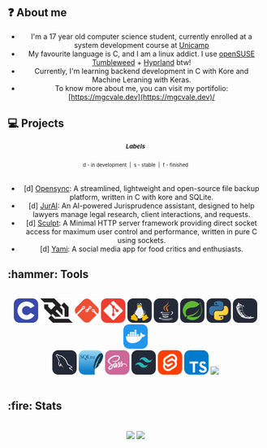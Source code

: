 <h2 align="left">❓ About me</h2>

- I'm a 17 year old computer science student, currently enrolled at a system development course at [Unicamp](https://www.unicamp.br)
- My favourite language is C, and I am a linux addict. I use [openSUSE Tumbleweed](https://www.opensuse.org) + [Hyprland](https://hyprland.org) btw!
- Currently, I'm learning backend development in C with Kore and Machine Leraning with Keras.
- To know more about me, you can visit my portifolio: [https://mgcvale.dev](https://mgcvale.dev)/

<h2 align="left">💻 Projects</h2>
<small><h5>Labels</h5>
    <small>
        d - in development &nbsp;|&nbsp; s - stable &nbsp;|&nbsp; f - finished
    </small>
</small>
<br>
<br>

- [d] [Opensync](https://github.com/mgcvale/opensync-backend): A streamlined, lightweight and open-source file backup platform, written in C with kore and SQLite.
- [d] [JurAI](https://github.com/jurai-git): An AI-powered Jurisprudence assistant, designed to help lawyers manage legal research, client interactions, and requests.
- [d] [Sculpt](https://github.com/mgcvale/sculpt): A Minimal HTTP server framework providing direct socket access for maximum user control and performance, written in pure C using sockets.
- [d] [Yami](https://github.com/mgcvale/yami): A social media app for food critics and enthusiasts.

<h2 align="left">:hammer: Tools</h2>
<br>
<div align="center">
    <img src="./img/C.svg" height=48px>
    <img src="./img/websocket.svg" height=48px>
    <img src="./img/mongoose.png" height=48px>
    <img src="./img/git.svg" height=48px>
    <img src="./img/tux.svg" height=48px>
    <img src="./img/Java-Dark.svg" height=48px>
    <img src="./img/Spring-Dark.svg" height=48px>
    <img src="./img/Python-Dark.svg" height=48px>
    <img src="./img/Flask-Dark.svg" height=48px>
    <img src="./img/Docker.svg" height=48px><br>
    <img src="./img/mysql.svg" height=48px>
    <img src="./img/sqlite.svg" height=48px>
    <img src="./img/sass.svg" height=48px>
    <img src="https://raw.githubusercontent.com/tandpfun/skill-icons/65dea6c4eaca7da319e552c09f4cf5a9a8dab2c8/icons/TailwindCSS-Dark.svg" height=48px>
    <img src="https://raw.githubusercontent.com/tandpfun/skill-icons/65dea6c4eaca7da319e552c09f4cf5a9a8dab2c8/icons/Svelte.svg" height=48px>
    <img src="https://raw.githubusercontent.com/tandpfun/skill-icons/65dea6c4eaca7da319e552c09f4cf5a9a8dab2c8/icons/TypeScript.svg" height=48px>
    <img src="https://raw.githubusercontent.com/syvixor/skills-icons/cee243d6e32b6e1fae3581ec3e576e1c7195dd6c/icons/keras.svg" height=48px>
</div>
<br>
<h2 align="left">:fire: Stats</h2>
<br>
<html align="center">
  <div align="center">
  <img height=180px align="center" src="https://github-readme-stats.vercel.app/api?username=mgcvale&show_icons=true&theme=tokyonight">
      <img height=180px align="center" src="https://github-readme-stats.vercel.app/api/top-langs/?username=mgcvale&exclude_repo=dotfiles&langs_count=6&layout=compact&theme=tokyonight">
  </div>
</html>

